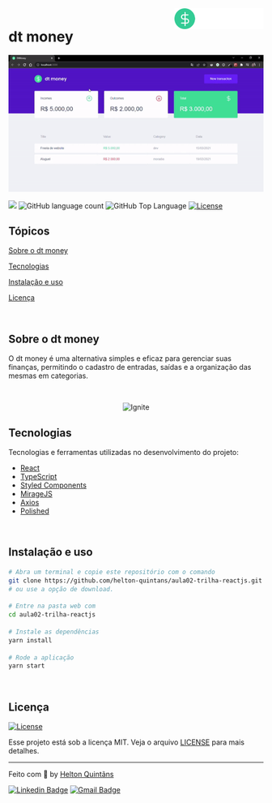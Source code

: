 
<img align="right" src="src/assets/logo.svg" width="35%" alt="dt money">

# dt money
  <img width="746" heigth="503" src="src/assets/toReadme/dt-money.gif" alt="Página inicial">

<p>
  <img src="https://img.shields.io/badge/Made%20by-Helton-33cc95">
  <img alt="GitHub language count" src="https://img.shields.io/github/languages/count/helton-quintans/aula02-trilha-reactjs?color=33cc95">
  <img alt="GitHub Top Language" src="https://img.shields.io/github/languages/top/helton-quintans/aula02-trilha-reactjs?color=%2333cc95">
  <a href="https://opensource.org/licenses/MIT">
    <img alt="License" src="https://img.shields.io/badge/license-MIT-33cc95?style=flat-square">
  </a>
</p>


## Tópicos

[Sobre o dt money](#sobre-o-dt-money)

[Tecnologias](#tecnologias)

[Instalação e uso](#instalação-e-uso)

[Licença](#licença)

<br>

## Sobre o dt money

O dt money é uma alternativa simples e eficaz para gerenciar suas finanças, permitindo o cadastro de entradas, saídas e a organização das mesmas em categorias.

<br>

<p align="center">
<img alt="Ignite" src="https://i.imgur.com/eCVyxxy.png">
  
</p>

## Tecnologias

Tecnologias e ferramentas utilizadas no desenvolvimento do projeto:

- [React](https://reactjs.org/)
- [TypeScript](https://www.typescriptlang.org/)
- [Styled Components](https://styled-components.com/)
- [MirageJS](https://miragejs.com/)
- [Axios](https://github.com/axios/axios)
- [Polished](https://polished.js.org/)

<br>

## Instalação e uso

```bash
# Abra um terminal e copie este repositório com o comando
git clone https://github.com/helton-quintans/aula02-trilha-reactjs.git
# ou use a opção de download.

# Entre na pasta web com
cd aula02-trilha-reactjs

# Instale as dependências
yarn install

# Rode a aplicação
yarn start
```

<br>

## Licença

<a href="https://opensource.org/licenses/MIT">
    <img alt="License" src="https://img.shields.io/badge/license-MIT-7cd1a6?style=flat-square">
</a>

<br>

Esse projeto está sob a licença MIT. Veja o arquivo [LICENSE](/LICENSE) para mais detalhes.

---

Feito com :green_heart: by [Helton Quintãns](https://github.com/helton-quintans)

[![Linkedin Badge](https://img.shields.io/badge/-Helton%20Quintãns-7cd1a6?style=flat-square&logo=Linkedin&logoColor=white&link=https://www.linkedin.com/in/heltonquintans/)](https://www.linkedin.com/in/heltonquintans/)
[![Gmail Badge](https://img.shields.io/badge/-helton.quit@gmail.com-7cd1a6?style=flat-square&logo=Gmail&logoColor=white&link=mailto:helton.quit@gmail.com)](mailto:helton.quit@gmail.com)
